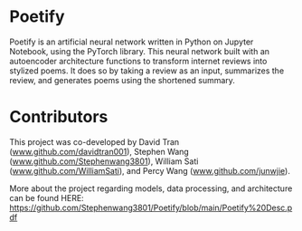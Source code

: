 # Poetify
Poetify is an artificial neural network written in Python on Jupyter Notebook, using the PyTorch library. This neural network built with an autoencoder architecture functions to transform internet reviews into stylized poems. It does so by taking a review as an input, summarizes the review, and generates poems using the shortened summary.

# Contributors
This project was co-developed by David Tran (www.github.com/davidtran001), Stephen Wang (www.github.com/Stephenwang3801), William Sati (www.github.com/WilliamSati), and Percy Wang (www.github.com/junwjie).



More about the project regarding models, data processing, and architecture can be found HERE: https://github.com/Stephenwang3801/Poetify/blob/main/Poetify%20Desc.pdf
